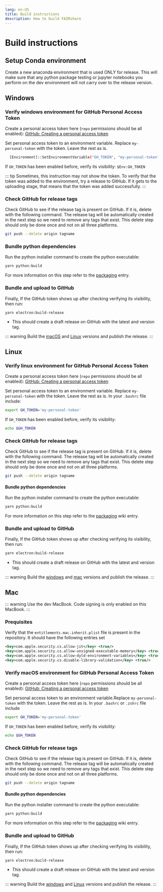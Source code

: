 ```yaml
---
lang: en-US
title: Build instructions
description: How to build FAIRshare
---
```


# Build instructions

## Setup Conda environment

Create a new anaconda environment that is used ONLY for release. This will make sure that any python package testing or jupyter notebooks you perform on the dev environment will not carry over to the release version.

## Windows

### Verify windows environment for GitHub Personal Access Token

Create a personal access token here (`repo` permissions should be all enabled): [GitHub: Creating a personal access token](https://docs.github.com/en/authentication/keeping-your-account-and-data-secure/creating-a-personal-access-token)

Set personal access token to an environment variable. Replace `my-personal-token` with the token. Leave the rest as is.

```sh
  [Environment]::SetEnvironmentVariable("GH_TOKEN", "my-personal-token", "User")
```

If `GH_TOKEN` has been enabled before, verify its visibility: `$Env:GH_TOKEN`

::: tip
Sometimes, this instruction may not show the token. To verify that the token was added to the environment, try a release to GitHub. If it gets to the uploading stage, that means that the token was added successfully.
:::

### Check GitHub for release tags

Check GitHub to see if the release tag is present on GitHub. If it is, delete with the following command. The release tag will be automatically created in the next step so we need to remove any tags that exist. This delete step should only be done once and not on all three platforms.

```sh
git push --delete origin tagname
```

### Bundle python dependencies

Run the python installer command to create the python executable:

```sh
yarn python:build
```

For more information on this step refer to the [packaging](https://fairshareapp.io/docs/developer-documentation/building-the-application#create-python-executable) entry.

### Bundle and upload to GitHub

Finally, If the GitHub token shows up after checking verifying its visibility, then run:

```sh
yarn electron:build-release
```

- This should create a draft release on GitHub with the latest and version tag.

::: warning
Build the [macOS](#mac) and [Linux](#linux) versions and publish the release.
:::

## Linux

### Verify linux environment for GitHub Personal Access Token

Create a personal access token here (`repo` permissions should be all enabled): [GitHub: Creating a personal access token](https://docs.github.com/en/authentication/keeping-your-account-and-data-secure/creating-a-personal-access-token)

Set personal access token to an environment variable. Replace `my-personal-token` with the token. Leave the rest as is. In your `.bashrc` file include:

```bash
export GH_TOKEN='my-personal-token'
```

If `GH_TOKEN` has been enabled before, verify its visibility:

```sh
echo $GH_TOKEN
```

### Check GitHub for release tags

Check GitHub to see if the release tag is present on GitHub. If it is, delete with the following command. The release tag will be automatically created in the next step so we need to remove any tags that exist. This delete step should only be done once and not on all three platforms.

```sh
git push --delete origin tagname
```

#### Bundle python dependencies

Run the python installer command to create the python executable:

```sh
yarn python:build
```

For more information on this step refer to the [packaging](https://fairshareapp.io/docs/developer-documentation/building-the-application#create-python-executable) wiki entry.

### Bundle and upload to GitHub

Finally, If the GitHub token shows up after checking verifying its visibility, then run:

```sh
yarn electron:build-release
```

- This should create a draft release on GitHub with the latest and version tag.

::: warning
Build the [windows](#windows) and [mac](#mac) versions and publish the release.
:::

## Mac

::: warning
Use the dev MacBook. Code signing is only enabled on this MacBook.
:::

### Prequisites

Verify that the `entitlements.mac.inherit.plist` file is present in the repository. It should have the following entries set

```xml
<key>com.apple.security.cs.allow-jit</key> <true/>
<key>com.apple.security.cs.allow-unsigned-executable-memory</key> <true/>
<key>com.apple.security.cs.allow-dyld-environment-variables</key> <true/>
<key>com.apple.security.cs.disable-library-validation</key> <true/>
```

### Verify macOS environment for GitHub Personal Access Token

Create a personal access token here (`repo` permissions should be all enabled): [GitHub: Creating a personal access token](https://docs.github.com/en/authentication/keeping-your-account-and-data-secure/creating-a-personal-access-token)

Set personal access token to an environment variable.Replace `my-personal-token` with the token. Leave the rest as is. In your `.bashrc` or `.zshrc` file include

```sh
export GH_TOKEN='my-personal-token'
```

If `GH_TOKEN` has been enabled before, verify its visibility:

```sh
echo $GH_TOKEN
```

### Check GitHub for release tags

Check GitHub to see if the release tag is present on GitHub. If it is, delete with the following command. The release tag will be automatically created in the next step so we need to remove any tags that exist. This delete step should only be done once and not on all three platforms.

```sh
git push --delete origin tagname
```

#### Bundle python dependencies

Run the python installer command to create the python executable:

```sh
yarn python:build
```

For more information on this step refer to the [packaging](https://fairshareapp.io/docs/developer-documentation/building-the-application#create-python-executable) wiki entry.

### Bundle and upload to GitHub

Finally, If the GitHub token shows up after checking verifying its visibility, then run:

```sh
yarn electron:build-release
```

- This should create a draft release on GitHub with the latest and version tag.

::: warning
Build the [windows](#windows) and [Linux](#linux) versions and publish the release.
:::
